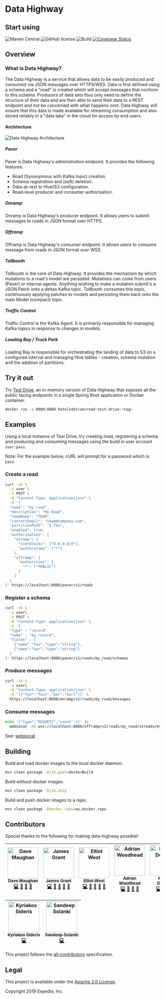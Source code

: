 # Data Highway

## Start using

![Maven Central](https://img.shields.io/maven-central/v/com.hotels.road/road-parent.svg)
![GitHub license](https://img.shields.io/github/license/HotelsDotCom/data-highway.svg)
![Build](https://travis-ci.org/HotelsDotCom/data-highway.svg?branch=master)
[![Coverage Status](https://coveralls.io/repos/github/HotelsDotCom/data-highway/badge.svg?branch=master)](https://coveralls.io/github/HotelsDotCom/data-highway?branch=master)

## Overview
### What is Data Highway?
The Data Highway is a service that allows data to be easily produced and consumed via JSON messages over HTTPS/WSS. Data is first defined using a schema and a "road" is created which will accept messages that conform to this schema. Producers of data sets thus only need to define the structure of their data and are then able to send their data to a REST endpoint and not be concerned with what happens next. Data Highway will ensure that this data is made available for streaming consumption and also stored reliably in a "data lake" in the cloud for access by end users.

#### Architecture
![Data Highway Architecture](data-highway-architecture.svg)

##### Paver
Paver is Data Highway's administration endpoint. It provides the following features:

* Road (Synonymous with Kafka topic) creation.
* Schema registration and (soft) deletion.
* Data-at-rest to Hive/S3 configuration.
* Road-level producer and consumer authorisation.

##### Onramp
Onramp is Data Highway's producer endpoint. It allows users to submit messages to roads in JSON format over HTTPS.

##### Offramp
Offramp is Data Highway's consumer endpoint. It allows users to consume message from roads in JSON format over  WSS.

##### Tollbooth
Tollbooth is the core of Data Highway. It provides the mechanism by which mutations to a road's model are persisted. Mutations can come from users (Paver) or internal agents. Anything wishing to make a mutation submit's a JSON Patch onto a deltas Kafka topic. Tollbooth consumes this topic, continuously applying patches to models and persisting them back onto the main Model (compact) topic.

##### Traffic Control
Traffic Control is the Kafka Agent. It is primarily responsible for managing Kafka topics in response to changes in models.

##### Loading Bay / Truck Park
Loading Bay is responsible for orchestrating the landing of data to S3 on a configured interval and managing Hive tables - creation, schema mutation and the addition of partitions.

## Try it out

Try [Test Drive](https://hub.docker.com/r/hotelsdotcom/road-test-drive/tags), an in-memory version of Data Highway that exposes all the public facing endpoints in a single Spring Boot application or Docker container.

```bash
docker run -p 8080:8080 hotelsdotcom/road-test-drive:<tag>
```

## Examples
Using a local instance of Test Drive, try creating road, registering a schema and producing and consuming messages using the build in user account `user:pass`.

Note: For the example below, cURL will prompt for a password which is `pass`.

### Create a road

```bash
curl -sk \
  -u user \
  -X POST \
  -H "Content-Type: application/json" \
  -d '{
  "name": "my_road", 
  "description": "My Road",
  "teamName": "TEAM", 
  "contactEmail": "team@company.com",
  "partitionPath": "$.foo",
  "enabled": true,
  "authorisation": {
    "onramp": {
      "cidrBlocks": ["0.0.0.0/0"],
      "authorities": ["*"]
    },
    "offramp": {
      "authorities": {
        "*": ["PUBLIC"]
      }
    }
  }
}' https://localhost:8080/paver/v1/roads
```

### Register a schema

```bash
curl -sk \
  -u user\
  -X POST \
  -H "Content-Type: application/json" \
  -d '{
  "type" : "record",
  "name" : "my_record",
  "fields" : [
    {"name":"foo","type":"string"},
    {"name":"bar","type":"string"}
  ]
}' https://localhost:8080/paver/v1/roads/my_road/schemas
```

### Produce messages

```bash
curl -sk \
  -u user\
  -H "Content-Type: application/json" \
  -d '[{"foo":"foo1","bar":"bar1"}]' \
  https://localhost:8080/onramp/v1/roads/my_road/messages
```

### Consume messages

```bash
echo '{"type":"REQUEST","count":1}' |\
  websocat -nk wss://localhost:8080/offramp/v2/roads/my_road/streams/my_stream/messages?defaultOffset=EARLIEST
```

See: [websocat](https://github.com/vi/websocat)

## Building
Build and load docker images to the local docker daemon:

```bash
mvn clean package -Djib.goal=dockerBuild
```

Build without docker images:

```bash
mvn clean package -Djib.skip
```

Build and push docker images to a repo:

```bash
mvn clean package -Ddocker.repo=my.docker.repo
```

## Contributors
Special thanks to the following for making data-highway possible!

<!-- ALL-CONTRIBUTORS-LIST:START - Do not remove or modify this section -->
<!-- prettier-ignore -->
| [<img src="https://avatars.githubusercontent.com/nahguam?s=100" width="100" alt="Dave Maughan" /><br /><sub><b>Dave Maughan</b></sub>](https://github.com/nahguam)<br />[💻](https://github.com/HotelsDotCom/data-highway/commits?author=nahguam "Code") [🎨](#design "Design") [👀](#review "Reviewed Pull Requests") [📖](#documentation "Documentation") | [<img src="https://avatars.githubusercontent.com/noddy76?s=100" width="100" alt="James Grant" /><br /><sub><b>James Grant</b></sub>](https://github.com/noddy76)<br />[💻](https://github.com/HotelsDotCom/data-highway/commits?author=noddy76 "Code") [🎨](#design "Design") [👀](#review "Reviewed Pull Requests") [📖](#documentation "Documentation") [📢](#talks "Talks") | [<img src="https://avatars.githubusercontent.com/teabot?s=100" width="100" alt="Elliot West" /><br /><sub><b>Elliot West</b></sub>](https://github.com/teabot)<br />[💻](https://github.com/HotelsDotCom/data-highway/commits?author=teabot "Code") [🎨](#design "Design") [👀](#review "Reviewed Pull Requests") [📖](#documentation "Documentation") [📢](#talks "Talks") | [<img src="https://avatars.githubusercontent.com/massdosage?s=100" width="100" alt="Adrian Woodhead" /><br /><sub><b>Adrian Woodhead</b></sub>](https://github.com/massdosage)<br />[💻](https://github.com/HotelsDotCom/data-highway/commits?author=massdosage "Code") [🎨](#design "Design") [👀](#review "Reviewed Pull Requests") [📖](#documentation "Documentation") | [<img src="https://avatars.githubusercontent.com/konrad7d?s=100" width="100" alt="Konrad Dowgird" /><br /><sub><b>Konrad Dowgird</b></sub>](https://github.com/konrad7d)<br />[💻](https://github.com/HotelsDotCom/data-highway/commits?author=konrad7d "Code") [🎨](#design "Design") [👀](#review "Reviewed Pull Requests") [📖](#documentation "Documentation")  | [<img src="https://avatars.githubusercontent.com/riccardofreixo?s=100" width="100" alt="Riccardo Freixo" /><br /><sub><b>Riccardo Freixo</b></sub>](https://github.com/riccardofreixo)<br />[💻](https://github.com/HotelsDotCom/data-highway/commits?author=riccardofreixo "Code") [🎨](#design "Design") [👀](#review "Reviewed Pull Requests") [📖](#documentation "Documentation") [🚇](#infrastructure "Infrastructure") | [<img src="https://avatars.githubusercontent.com/MonicaacinoM?s=100" width="100" alt="Monica Nicoara" /><br /><sub><b>Monica Nicoara</b></sub>](https://github.com/MonicaacinoM)<br />[🤔](#planning "Planning") [📋](#events "Events") |
| :---: | :---: | :---: | :---: | :---: | :---: | :---: |

| [<img src="https://avatars.githubusercontent.com/kyrsideris?s=100" width="100" alt="Kyriakos Sideris" /><br /><sub><b>Kyriakos Sideris</b></sub>](https://github.com/kyrsideris)<br />[💻](https://github.com/HotelsDotCom/data-highway/commits?author=kyrsideris "Code") | [<img src="https://avatars.githubusercontent.com/SandeepSolanki?s=100" width="100" alt="Sandeep Solanki" /><br /><sub><b>Sandeep Solanki</b></sub>](https://github.com/SandeepSolanki)<br />[💻](https://github.com/HotelsDotCom/data-highway/commits?author=SandeepSolanki "Code") |
| :---: | :---: |
<!-- ALL-CONTRIBUTORS-LIST:END -->

This project follows the [all-contributors](https://github.com/kentcdodds/all-contributors) specification.

## Legal
This project is available under the [Apache 2.0 License](http://www.apache.org/licenses/LICENSE-2.0.html).

Copyright 2019 Expedia, Inc.
